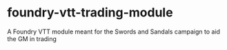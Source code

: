 # foundry-vtt-trading-module
A Foundry VTT module meant for the Swords and Sandals campaign to aid the GM in trading
